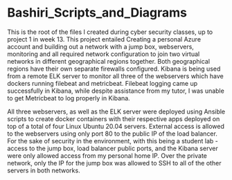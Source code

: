 # Bashiri_Scripts_and_Diagrams

  This is the root of the files I created during cyber security classes, up to project 1 in week 13.  This project entailed Creating a personal Azure account and building out a 
network with a jump box, webservers, monitoring and all required network configuration to join two virtual networks in different geographical regions together.  Both geographical 
regions have their own separate firewalls configured.  Kibana is being used from a remote ELK server to monitor all three of the webservers which have dockers running filebeat and 
metricbeat.  Filebeat logging came up successfully in Kibana, while despite assistance from my tutor, I was unable to get Metricbeat to log properly in Kibana.

  All three webservers, as well as the ELK server were deployed using Ansible scripts to create docker containers with their respective apps deployed on top of a total of four 
Linux Ubuntu 20.04 servers.  External access is allowed to the webservers using only port 80 to the public IP of the load balancer.  For the sake of security in the environment, 
with this being a student lab - access to the jump box, load balancer public ports, and the Kibana server were only allowed access from my personal home IP.  Over the private 
network, only the IP for the jump box was allowed to SSH to all of the other servers in both networks.  
